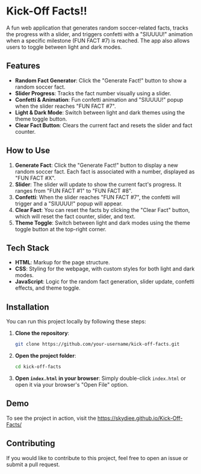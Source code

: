 # Kick-Off Facts!!

A fun web application that generates random soccer-related facts, tracks the progress with a slider, and triggers confetti with a "SIUUUU!" animation when a specific milestone (FUN FACT #7) is reached. The app also allows users to toggle between light and dark modes.

## Features
- **Random Fact Generator**: Click the "Generate Fact!" button to show a random soccer fact.
- **Slider Progress**: Tracks the fact number visually using a slider. 
- **Confetti & Animation**: Fun confetti animation and "SIUUUU!" popup when the slider reaches "FUN FACT #7".
- **Light & Dark Mode**: Switch between light and dark themes using the theme toggle button.
- **Clear Fact Button**: Clears the current fact and resets the slider and fact counter.

## How to Use
1. **Generate Fact**: Click the "Generate Fact!" button to display a new random soccer fact. Each fact is associated with a number, displayed as "FUN FACT #X".
2. **Slider**: The slider will update to show the current fact's progress. It ranges from "FUN FACT #1" to "FUN FACT #8".
3. **Confetti**: When the slider reaches "FUN FACT #7", the confetti will trigger and a "SIUUUU!" popup will appear.
4. **Clear Fact**: You can reset the facts by clicking the "Clear Fact" button, which will reset the fact counter, slider, and text.
5. **Theme Toggle**: Switch between light and dark modes using the theme toggle button at the top-right corner.

## Tech Stack
- **HTML**: Markup for the page structure.
- **CSS**: Styling for the webpage, with custom styles for both light and dark modes.
- **JavaScript**: Logic for the random fact generation, slider update, confetti effects, and theme toggle.

## Installation

You can run this project locally by following these steps:

1. **Clone the repository**:
    ```bash
    git clone https://github.com/your-username/kick-off-facts.git
    ```

2. **Open the project folder**:
    ```bash
    cd kick-off-facts
    ```

3. **Open `index.html` in your browser**:
    Simply double-click `index.html` or open it via your browser's "Open File" option.

## Demo

To see the project in action, visit the https://skydiee.github.io/Kick-Off-Facts/

## Contributing
If you would like to contribute to this project, feel free to open an issue or submit a pull request.
